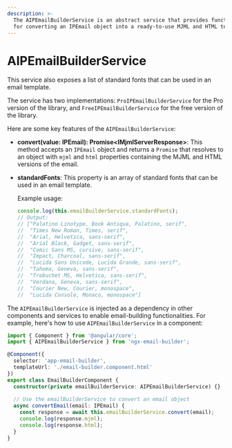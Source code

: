 ```yaml
---
description: >-
  The AIPEmailBuilderService is an abstract service that provides functionality
  for converting an IPEmail object into a ready-to-use MJML and HTML template.
---
```


# AIPEmailBuilderService

This service also exposes a list of standard fonts that can be used in an email template.

The service has two implementations: `ProIPEmailBuilderService` for the Pro version of the library, and `FreeIPEmailBuilderService` for the free version of the library.

Here are some key features of the `AIPEmailBuilderService`:

* **convert(value: IPEmail): Promise\<IMjmlServerResponse>**: This method accepts an `IPEmail` object and returns a `Promise` that resolves to an object with `mjml` and `html` properties containing the MJML and HTML versions of the email.
*   **standardFonts**: This property is an array of standard fonts that can be used in an email template.

    Example usage:

    ```typescript
    console.log(this.emailBuilderService.standardFonts);
    // Output: 
    // ["Palatino Linotype, Book Antiqua, Palatino, serif", 
    //  "Times New Roman, Times, serif",
    //  "Arial, Helvetica, sans-serif",
    //  "Arial Black, Gadget, sans-serif",
    //  "Comic Sans MS, cursive, sans-serif",
    //  "Impact, Charcoal, sans-serif",
    //  "Lucida Sans Unicode, Lucida Grande, sans-serif",
    //  "Tahoma, Geneva, sans-serif",
    //  "Trebuchet MS, Helvetica, sans-serif",
    //  "Verdana, Geneva, sans-serif",
    //  "Courier New, Courier, monospace",
    //  "Lucida Console, Monaco, monospace"]
    ```

The `AIPEmailBuilderService` is injected as a dependency in other components and services to enable email-building functionalities. For example, here's how to use `AIPEmailBuilderService` in a component:

```typescript
import { Component } from '@angular/core';
import { AIPEmailBuilderService } from 'ngx-email-builder';

@Component({
  selector: 'app-email-builder',
  templateUrl: './email-builder.component.html'
})
export class EmailBuilderComponent {
  constructor(private emailBuilderService: AIPEmailBuilderService) {}
  
  // Use the emailBuilderService to convert an email object
  async convertEmail(email: IPEmail) {
    const response = await this.emailBuilderService.convert(email);
    console.log(response.mjml);
    console.log(response.html);
  }
}
```
